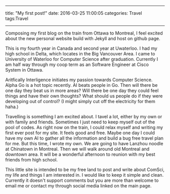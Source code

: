 ---
title:  "My first post!"
date:   2016-03-25 11:00:05
categories: Travel
tags:Travel
___
Composing my first blog on the train from Ottawa to Montreal, I feel excited about the new personal website build with Jekyll and host on github page.

This is my fourth year in Canada and second year at Uwaterloo. I had my high school in Delta, which locates in the Big Vancouver Area. I came to University of Waterloo for Computer Science after graduation. Currently I am half way through my coop term as an Software Engineer at Cisco System in Ottawa. 

Aritfically Interligence initiates my passion towards Computer Science. Alpha Go is a hot topic recently. AI beats people in Go. Then will there be one day they beat us in more areas? Will there be one day they could feel things and have their own thoughts? What should us people do if they were developing out of control? (I might simply cut off the electricity for them haha.) 

Travelling is something I am excited about. I tavel a lot, either by my own or with family and friends. Sometimes I just need to keep myself out of the pool of codes. As right now on the train, I could relax myself and writing my first ever post for my site. It feels good and free. Maybe one day I could have my own AI to gather all the information and build a bug free travel plan for me. But this time, I wrote my own. We are going to have Lanzhou noodle at Chinatown in Montreal. Then we will walk around old Montreal and downtown area. It will be a wonderful afternoon to reunion with my best friends from high school.

This little site is intended to be my free land to post and write about ComSci, my life and things I am interested in. I would like to keep it simple and clean. Currently it doesn't support comments but you are more than welcome to email me or contact my through social media linked on the main page.
